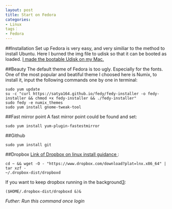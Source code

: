 ```yaml
---
layout: post
title: Start on Fedora
categories: 
- Linux
tags： 
- Fedora
---
```


##Installation
Set up Fedora is very easy, and very similiar to the method to install Ubuntu. Here I burned the img file to udisk so that it can be booted as loaded. [I made the bootable Udisk on my Mac.][1]

##Beauty
The default theme of Fedora is too ugly. Especially for the fonts. One of the most popular and beatiful theme I choosed here is Numix, to install it, input the following commands one by one in terminal:
```
sudo yum update
su -c "curl https://satya164.github.io/fedy/fedy-installer -o fedy-installer && chmod +x fedy-installer && ./fedy-installer"
sudo fedy -e numix_themes
sudo yum install gnome-tweak-tool
```
##Fast mirror point
A fast mirror point could be found and set:
```
sudo yum install yum-plugin-fastestmirror
```
##Github
```
sudo yum install git
```

##Dropbox
[Link of Dropbox on linux install guidance ][2]:
```
cd ~ && wget -O - "https://www.dropbox.com/download?plat=lnx.x86_64" | tar xzf -
~/.dropbox-dist/dropboxd
```
If you want to keep dropbox running in the background[3]:
```
($HOME/.dropbox-dist/dropboxd &)&
```
*Futher: Run this command once login*
  

  


  [1]: http://www.ubuntu.com/download/desktop/create-a-usb-stick-on-mac-osx
  [2]: https://www.dropbox.com/install?os=lnx
  [3]: http://unix.stackexchange.com/questions/35624/how-to-run-dropbox-daemon-in-background